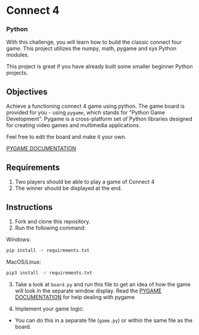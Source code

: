 # Connect 4
### Python

With this challenge, you will learn how to build the classic connect four game. This project utilizes the numpy, math, pygame and sys Python modules.

This project is great if you have already built some smaller beginner Python projects.

## Objectives

Achieve a functioning connect 4 game using python.
The game board is provided for you - using `pygame`, which stands for "Python Game Development". Pygame is a cross-platform set of Python libraries designed for creating video games and multimedia applications.

Feel free to edit the board and make it your own.

[PYGAME DOCUMENTATION](https://www.pygame.org/docs/)

## Requirements

1. Two players should be able to play a game of Connect 4
2. The winner should be displayed at the end.

## Instructions

1. Fork and clone this repository.
2. Run the following command:

Windows:
```bash
pip install -r requirements.txt
```

MacOS/Linux:
```bash
pip3 install -r requirements.txt
```

3. Take a look at `board.py` and run this file to get an idea of how the game will look in the separate window display. Read the [PYGAME DOCUMENTATION](https://www.pygame.org/docs/) for help dealing with pygame

4. Implement your game logic:
- You can do this in a separate file (`game.py`) or within the same file as the board.